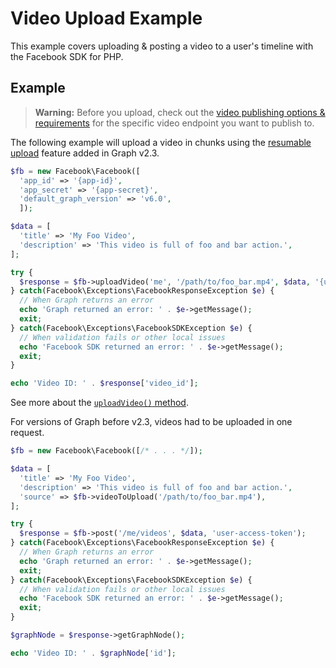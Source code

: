 # Video Upload Example

This example covers uploading & posting a video to a user's timeline with the Facebook SDK for PHP.

## Example

> **Warning:** Before you upload, check out the [video publishing options & requirements](https://developers.facebook.com/docs/graph-api/reference/video#publishing) for the specific video endpoint you want to publish to.

The following example will upload a video in chunks using the [resumable upload](https://developers.facebook.com/docs/graph-api/video-uploads#resumable) feature added in Graph v2.3.

```php
$fb = new Facebook\Facebook([
  'app_id' => '{app-id}',
  'app_secret' => '{app-secret}',
  'default_graph_version' => 'v6.0',
  ]);

$data = [
  'title' => 'My Foo Video',
  'description' => 'This video is full of foo and bar action.',
];

try {
  $response = $fb->uploadVideo('me', '/path/to/foo_bar.mp4', $data, '{user-access-token}');
} catch(Facebook\Exceptions\FacebookResponseException $e) {
  // When Graph returns an error
  echo 'Graph returned an error: ' . $e->getMessage();
  exit;
} catch(Facebook\Exceptions\FacebookSDKException $e) {
  // When validation fails or other local issues
  echo 'Facebook SDK returned an error: ' . $e->getMessage();
  exit;
}

echo 'Video ID: ' . $response['video_id'];
```

See more about the [`uploadVideo()` method](../reference/Facebook.md#uploadvideo).

For versions of Graph before v2.3, videos had to be uploaded in one request.

```php
$fb = new Facebook\Facebook([/* . . . */]);

$data = [
  'title' => 'My Foo Video',
  'description' => 'This video is full of foo and bar action.',
  'source' => $fb->videoToUpload('/path/to/foo_bar.mp4'),
];

try {
  $response = $fb->post('/me/videos', $data, 'user-access-token');
} catch(Facebook\Exceptions\FacebookResponseException $e) {
  // When Graph returns an error
  echo 'Graph returned an error: ' . $e->getMessage();
  exit;
} catch(Facebook\Exceptions\FacebookSDKException $e) {
  // When validation fails or other local issues
  echo 'Facebook SDK returned an error: ' . $e->getMessage();
  exit;
}

$graphNode = $response->getGraphNode();

echo 'Video ID: ' . $graphNode['id'];
```
